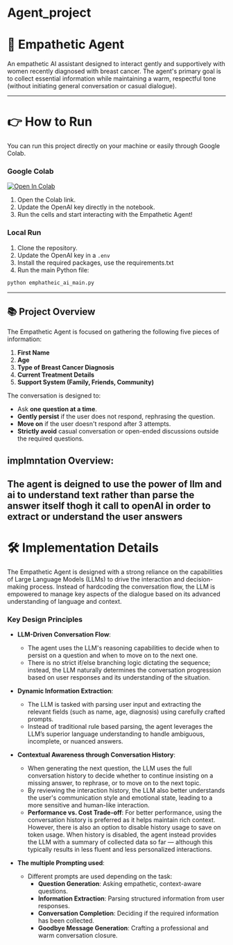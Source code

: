 # Agent_project

# 🤖 Empathetic Agent

An empathetic AI assistant designed to interact gently and supportively with women recently diagnosed with breast cancer. The agent's primary goal is to collect essential information while maintaining a warm, respectful tone (without initiating general conversation or casual dialogue).

---

# 👉 How to Run

You can run this project directly on your machine or easily through Google Colab.

### Google Colab
[![Open In Colab](https://colab.research.google.com/assets/colab-badge.svg)](https://colab.research.google.com/github/ayana123/Agent_project/blob/main/Empathetic_Agent_Colab.ipynb)

1. Open the Colab link.
2. Update the OpenAI key directly in the notebook.
3. Run the cells and start interacting with the Empathetic Agent!

### Local Run

1. Clone the repository.
2. Update the OpenAI key in a `.env` 
3. Install the required packages, use the requirements.txt
4. Run the main Python file:

```bash
python emphatheic_ai_main.py
```

---
## 📚 Project Overview

The Empathetic Agent is focused on gathering the following five pieces of information:
1. **First Name**
2. **Age**
3. **Type of Breast Cancer Diagnosis**
4. **Current Treatment Details**
5. **Support System (Family, Friends, Community)**

The conversation is designed to:
- Ask **one question at a time**.
- **Gently persist** if the user does not respond, rephrasing the question.
- **Move on** if the user doesn't respond after 3 attempts.
- **Strictly avoid** casual conversation or open-ended discussions outside the required questions.

## implmntation Overview:
The agent is deigned to use the power of llm and ai to understand text rather than parse the answer itself
thogh it call to openAI in order to extract or understand the user answers 
---

# 🛠️ Implementation Details

The Empathetic Agent is designed with a strong reliance on the capabilities of Large Language Models (LLMs) to drive the interaction and decision-making process. Instead of hardcoding the conversation flow, the LLM is empowered to manage key aspects of the dialogue based on its advanced understanding of language and context.

### Key Design Principles

- **LLM-Driven Conversation Flow**:
  - The agent uses the LLM's reasoning capabilities to decide when to persist on a question and when to move on to the next one.
  - There is no strict if/else branching logic dictating the sequence; instead, the LLM naturally determines the conversation progression based on user responses and its understanding of the situation.

- **Dynamic Information Extraction**:
  - The LLM is tasked with parsing user input and extracting the relevant fields (such as name, age, diagnosis) using carefully crafted prompts.
  - Instead of traditional rule based parsing, the agent leverages the LLM’s superior language understanding to handle ambiguous, incomplete, or nuanced answers.

- **Contextual Awareness through Conversation History**:
  - When generating the next question, the LLM uses the full conversation history to decide whether to continue insisting on a missing answer, to rephrase, or to move on to the next topic.
  - By reviewing the interaction history, the LLM also better understands the user's communication style and emotional state, leading to a more sensitive and human-like interaction.
  - **Performance vs. Cost Trade-off**: For better performance, using the conversation history is preferred as it helps maintain rich context. However, there is also an option to disable history usage to save on token usage. When history is disabled, the agent instead provides the LLM with a summary of collected data so far — although this typically results in less fluent and less personalized interactions.

- **The multiple Prompting used**:
  - Different prompts are used depending on the task:
    - **Question Generation**: Asking empathetic, context-aware questions.
    - **Information Extraction**: Parsing structured information from user responses.
    - **Conversation Completion**: Deciding if the required information has been collected.
    - **Goodbye Message Generation**: Crafting a professional and warm conversation closure.



